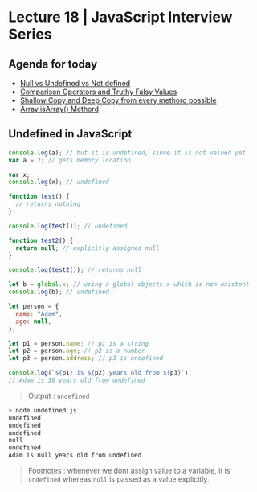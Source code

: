 # Lecture 18 | JavaScript Interview Series

## Agenda for today

- [Null vs Undefined vs Not defined](https://youtu.be/KP85Ys4GLu8)
- [Comparison Operators and Truthy Falsy Values](https://youtu.be/-Mnaj-GaJro)
- [Shallow Copy and Deep Copy from every methord possible](https://youtu.be/nohXAwhw-mY)
- [Array.isArray() Methord](https://youtu.be/hPNOeEH4X9k)

## Undefined in JavaScript

```js
console.log(a); // but it is undefined, since it is not valued yet
var a = 2; // gets memory location

var x;
console.log(x); // undefined

function test() {
  // returns nothing
}

console.log(test()); // undefined

function test2() {
  return null; // explicitly assigned null
}

console.log(test2()); // returns null

let b = global.x; // using a global objects x which is non existent
console.log(b); // undefined

let person = {
  name: "Adam",
  age: null,
};

let p1 = person.name; // p1 is a string
let p2 = person.age; // p2 is a number
let p3 = person.address; // p3 is undefined

console.log(`${p1} is ${p2} years old from ${p3}`);
// Adam is 30 years old from undefined
```

> Output : `undefined`

```bash
> node undefined.js
undefined
undefined
undefined
null
undefined
Adam is null years old from undefined
```

> Footnotes : whenever we dont assign value to a variable, it is `undefined` whereas `null` is passed as a value explicitly.

